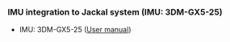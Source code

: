 ### IMU integration to Jackal system (IMU: 3DM-GX5-25)

* IMU: 3DM-GX5-25 ([User manual](https://cdn.shopify.com/s/files/1/1750/5061/files/3dm-gx5-25_user_manual.pdf?16138305523735781123))

<!-- **1. Assign static IP addresses to LiDARs**: Each LiDAR should have a unique IP address. You can assign a static IP address to each LiDAR using its configuration interface or web GUI. Make sure that these IP addresses are on the same subnet as the Jackal's onboard computer. For example, you can assign the IP addresses 192.168.1.201, 192.168.1.202, and so on.

  * Horizontal velodyne (H)
    * IP Address: 192.168.1.201
    * Data Port: 2368
    * Telemetry Port: 8308

  * Vertical velodyne (V)
    * IP Address: 192.168.1.202
    * Data Port: 2369
    * Telemetry Port: 8309
    
  * Informations for changing LiDAR ip configurations:
    * [Github about multi velodyne operation: https://github.com/JeongJae0815/Multi_Velodyne](https://github.com/JeongJae0815/Multi_Velodyne)
    * [VLP16 User guide: https://velodynelidar.com/wp-content/uploads/2019/09/63-9266-REV-A-WEBSERVER-USER-GUIDEHDL-32EVLP-16.pdf](https://velodynelidar.com/wp-content/uploads/2019/09/63-9266-REV-A-WEBSERVER-USER-GUIDEHDL-32EVLP-16.pdf)
    * [VLP16 tutorial: http://wiki.ros.org/velodyne/Tutorials/Getting%20Started%20with%20the%20Velodyne%20VLP16](http://wiki.ros.org/velodyne/Tutorials/Getting%20Started%20with%20the%20Velodyne%20VLP16)


<br></br>
**2. Network configuration**: Each LiDAR requires a unique IP address. Assign a static IP address to each LiDAR using the device's configuration interface or web GUI. Ensure that these IP addresses are on the same subnet as the Jackal's onboard computer.

  * Name of an ethernet port which Jackal uses for LiDARs: br0

  * IP configuration command
  <pre>
  ip addr flush dev br0
  sudo ifconfig br0 192.168.1.77
  sudo route add 192.168.1.201 br0
  sudo route add 192.168.1.202 br0</pre>
  
  * To check ip connection
  <pre>
  ping 192.168.1.201
  ping 192.168.1.202</pre>
  
  * If you want to check the ip configurations of Jackal computer:
  <pre>
  ifconfig</pre>
  

<br></br>
**3. Roslaunch a launch file**: Two LiDARs are operated simultaneously with the following command.

  <pre>
  roslaunch velodyne_pointcloud VLP16_points_multi.launch</pre>
  
  * frame_id
    * Horizontal LiDAR (H): velodyne1
    * Vertical LiDAR (V): velodyne2

  * TF setting between base_link and LiDARs
  <pre><code>&lt;node pkg="tf2_ros" type="static_transform_publisher" name="base_to_velodyne1" args="-0.14 0 0.55 3.14159265359 0 0 base_link velodyne1" /&gt;</code></pre>
  <pre><code>&lt;node pkg="tf2_ros" type="static_transform_publisher" name="base_to_velodyne2" args="-0.26 0 0.41 1.570796327 0 -1.570796327 base_link velodyne2" /&gt;</code></pre>
  
 
<br></br>
**Implementation result**

  * Horizontal velodyne (H): Point cloud with colors
  * Vertical velodyne (V): Point cloud with white

![two_lidar_test_real](https://user-images.githubusercontent.com/42059549/225409163-1d7fb0db-9854-46d1-a707-9a8629e13892.png)
-->
